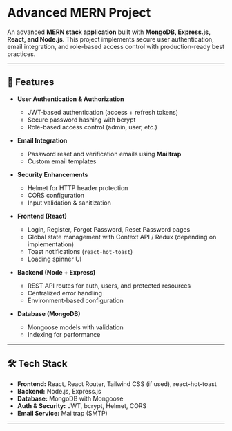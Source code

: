 # Advanced MERN Project

An advanced **MERN stack application** built with **MongoDB, Express.js, React, and Node.js**. This project implements secure user authentication, email integration, and role-based access control with production-ready best practices.

---

## 🚀 Features
- **User Authentication & Authorization**
  - JWT-based authentication (access + refresh tokens)
  - Secure password hashing with bcrypt
  - Role-based access control (admin, user, etc.)

- **Email Integration**
  - Password reset and verification emails using **Mailtrap**
  - Custom email templates

- **Security Enhancements**
  - Helmet for HTTP header protection
  - CORS configuration
  - Input validation & sanitization

- **Frontend (React)**
  - Login, Register, Forgot Password, Reset Password pages
  - Global state management with Context API / Redux (depending on implementation)
  - Toast notifications (`react-hot-toast`)
  - Loading spinner UI

- **Backend (Node + Express)**
  - REST API routes for auth, users, and protected resources
  - Centralized error handling
  - Environment-based configuration

- **Database (MongoDB)**
  - Mongoose models with validation
  - Indexing for performance

---

## 🛠️ Tech Stack
- **Frontend:** React, React Router, Tailwind CSS (if used), react-hot-toast  
- **Backend:** Node.js, Express.js  
- **Database:** MongoDB with Mongoose  
- **Auth & Security:** JWT, bcrypt, Helmet, CORS  
- **Email Service:** Mailtrap (SMTP)  

---


